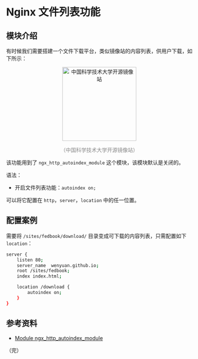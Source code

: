 # Nginx 文件列表功能

## 模块介绍

有时候我们需要搭建一个文件下载平台，类似镜像站的内容列表，供用户下载，如下所示：

<div style="text-align: center;">
  <img src="./assets/mirrors-of-ustc.png" height="200" alt="中国科学技术大学开源镜像站">
  <p style="text-align: center; color: #888;">（中国科学技术大学开源镜像站）</p>
</div>

该功能用到了 `ngx_http_autoindex_module` 这个模块，该模块默认是关闭的。

语法：

* 开启文件列表功能：`autoindex on;`

可以将它配置在 `http`，`server`，`location` 中的任一位置。

## 配置案例

需要将 `/sites/fedbook/download/` 目录变成可下载的内容列表，只需配置如下 `location`：

```bash {8}
server {
    listen 80;
    server_name  wenyuan.github.io;
    root /sites/fedbook;
    index index.html;

    location /download {
        autoindex on;
    }
}
```

## 参考资料

* [Module ngx_http_autoindex_module](https://nginx.org/en/docs/http/ngx_http_autoindex_module.html "Module ngx_http_autoindex_module")

（完）
